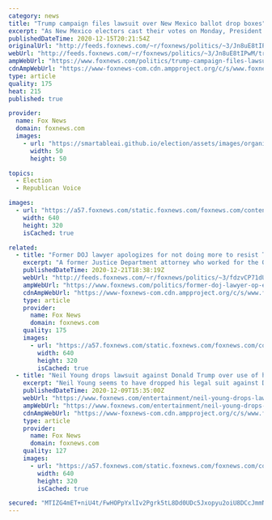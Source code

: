 ```yaml
---
category: news
title: "Trump campaign files lawsuit over New Mexico ballot drop boxes"
excerpt: "As New Mexico electors cast their votes on Monday, President Trump's campaign team filed a suit over the state's use of ballot drop boxes."
publishedDateTime: 2020-12-15T20:21:54Z
originalUrl: "http://feeds.foxnews.com/~r/foxnews/politics/~3/Jn8uE8tIPwM/trump-campaign-files-lawsuit-over-nm-drop-boxes"
webUrl: "http://feeds.foxnews.com/~r/foxnews/politics/~3/Jn8uE8tIPwM/trump-campaign-files-lawsuit-over-nm-drop-boxes"
ampWebUrl: "https://www.foxnews.com/politics/trump-campaign-files-lawsuit-over-nm-drop-boxes.amp"
cdnAmpWebUrl: "https://www-foxnews-com.cdn.ampproject.org/c/s/www.foxnews.com/politics/trump-campaign-files-lawsuit-over-nm-drop-boxes.amp"
type: article
quality: 175
heat: 215
published: true

provider:
  name: Fox News
  domain: foxnews.com
  images:
    - url: "https://smartableai.github.io/election/assets/images/organizations/foxnews.com-50x50.jpg"
      width: 50
      height: 50

topics:
  - Election
  - Republican Voice

images:
  - url: "https://a57.foxnews.com/static.foxnews.com/foxnews.com/content/uploads/2020/12/640/320/AP20350011448560.jpg?ve=1&tl=1"
    width: 640
    height: 320
    isCached: true

related:
  - title: "Former DOJ lawyer apologizes for not doing more to resist Trump"
    excerpt: "A former Justice Department attorney who worked for the Office of Legal Counsel wrote an op-ed for The New York Times in which she offered an apology for not taking a stronger stance against President Trump."
    publishedDateTime: 2020-12-21T18:38:19Z
    webUrl: "http://feeds.foxnews.com/~r/foxnews/politics/~3/fdzvCP71dUY/former-doj-lawyer-op-ed-resist-trump-apology"
    ampWebUrl: "https://www.foxnews.com/politics/former-doj-lawyer-op-ed-resist-trump-apology.amp"
    cdnAmpWebUrl: "https://www-foxnews-com.cdn.ampproject.org/c/s/www.foxnews.com/politics/former-doj-lawyer-op-ed-resist-trump-apology.amp"
    type: article
    provider:
      name: Fox News
      domain: foxnews.com
    quality: 175
    images:
      - url: "https://a57.foxnews.com/static.foxnews.com/foxnews.com/content/uploads/2020/12/640/320/AP20355106504110-e1608575361908.jpg?ve=1&tl=1"
        width: 640
        height: 320
        isCached: true
  - title: "Neil Young drops lawsuit against Donald Trump over use of his music at campaign events"
    excerpt: "Neil Young seems to have dropped his legal suit against Donald Trump for using his music at campaign events. In August, the singer and songwriter finally sued the Trump 2020 campaign for copyright infringement after the president repeatedly ignored calls from the rocker to stop using his music at events,"
    publishedDateTime: 2020-12-09T15:35:00Z
    webUrl: "https://www.foxnews.com/entertainment/neil-young-drops-lawsuit-donald-trump-music-campaign-events"
    ampWebUrl: "https://www.foxnews.com/entertainment/neil-young-drops-lawsuit-donald-trump-music-campaign-events.amp"
    cdnAmpWebUrl: "https://www-foxnews-com.cdn.ampproject.org/c/s/www.foxnews.com/entertainment/neil-young-drops-lawsuit-donald-trump-music-campaign-events.amp"
    type: article
    provider:
      name: Fox News
      domain: foxnews.com
    quality: 127
    images:
      - url: "https://a57.foxnews.com/static.foxnews.com/foxnews.com/content/uploads/2020/12/640/320/Neil-Young-Trump-AP.jpg?ve=1&tl=1"
        width: 640
        height: 320
        isCached: true

secured: "MTIZG4mET+niU4t/FwHOPpYxlIv2Pgrk5tL8Dd0UDc5Jxopyu2oiU8DCcJmmNYBU7vXtnNULUazFny2e6QUcRjs6u/NeEyemSUq/eTu24eSivK4rOjpTbURBvBMnWwL1KhvgtJjPrs6QFvYE0yeZUUM53qT+YfKJoBz4nqbTxNJJaPhY4CrILtDLeXBjne2HPV+D0CUDyTXxKMx9pGrFQxtOp23BOKr5jBlJSWCkAQxjSnloSP/Y+ZFcmjFKmkUI+RszkCL5qq+qNfhQRp4yXAQvsqUzUtnVHxNeczA+unMfdwqFBeTssEwzO6qYmGz87DbVUKcn2dlof88spAYcas8BHPHmzY+kD/wzkqM91Rs=;VyTftgJJWfy1V4yhAfRxNg=="
---
```


